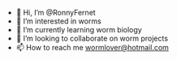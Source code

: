 - 👋 Hi, I’m @RonnyFernet
- 👀 I’m interested in worms
- 🌱 I’m currently learning worm biology
- 💞️ I’m looking to collaborate on worm projects
- 📫 How to reach me wormlover@hotmail.com

<!---
RonnyFernet/RonnyFernet is a ✨ special ✨ repository because its `README.md` (this file) appears on your GitHub profile.
You can click the Preview link to take a look at your changes.
--->
